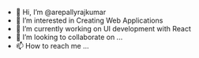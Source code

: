 - 👋 Hi, I’m @arepallyrajkumar
- 👀 I’m interested in Creating Web Applications
- 🌱 I’m currently working on UI development with React
- 💞️ I’m looking to collaborate on ...
- 📫 How to reach me ...

<!---
arepallyrajkumar/arepallyrajkumar is a ✨ special ✨ repository because its `README.md` (this file) appears on your GitHub profile.
You can click the Preview link to take a look at your changes.
--->

